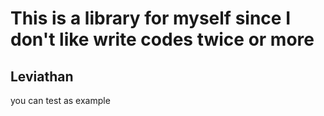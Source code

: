 # This is a library for myself since I don't like write codes twice or more
## Leviathan
you can test as example